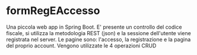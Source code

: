 # formRegEAccesso
Una piccola web app in Spring Boot. E' presente un controllo del codice fiscale, si utilizza la metodologia REST (json) e la sessione dell'utente viene registrata nel server. Le pagine sono: l'accesso, la registrazione e la pagina del proprio account. Vengono utilizzate le 4 operazioni CRUD
